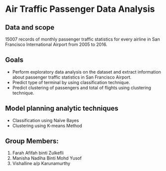 # Air Traffic Passenger Data Analysis

## Data and scope 
15007 records of monthly passenger traffic statistics for every airline in San Francisco International Airport from 2005 to 2016. 

## Goals
- Perform exploratory data analysis on the dataset and extract information about passenger traffic statistics in San Francisco Airport.
- Predict type of terminal by using classification technique.
- Predict clustering of passengers and total of flights using clustering technique.

## Model planning analytic techniques 
- Classification using Naïve Bayes
- Clustering using K-means Method

## Group Members:
1. Farah Afifah binti Zulkefli
2. Manisha Nadiha Binti Mohd Yusof
3. Vishalline a/p Karunamurthy
